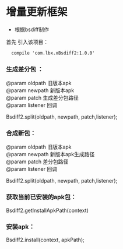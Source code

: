 增量更新框架
===
* 根据bsdiff制作

首先 引入该项目：

````xml
  compile 'com.lbx.xBsdiff2:1.0.0'
````

### 生成差分包 ：       

 @param oldpath  旧版本apk     
 @param newpath  新版本apk     
 @param patch    生成差分包路径        
 @param listener 回调     
        
 Bsdiff2.split(oldpath, newpath, patch,listener);
### 合成新包：     
@param oldpath  旧版本apk      
@param newpath  新版本apk生成路径      
@param patch    差分包路径       
@param listener 回调      
        
Bsdiff2.split(oldpath, newpath, patch,listener);
### 获取当前已安装的apk包：     
Bsdiff2.getInstallApkPath(context)
### 安装apk：     
Bsdiff2.install(context, apkPath);
